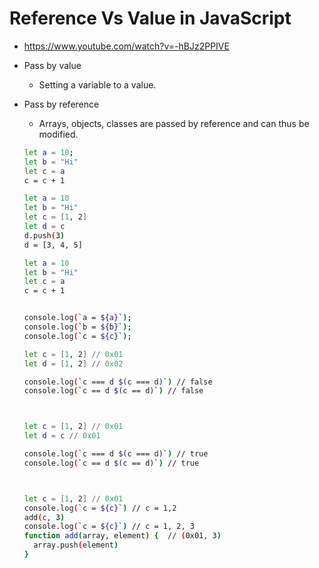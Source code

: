 # Reference Vs Value in JavaScript

* <https://www.youtube.com/watch?v=-hBJz2PPIVE>
* Pass by value
  * Setting a variable to a value.
* Pass by reference
  * Arrays, objects, classes are passed by reference and can thus be modified.

  ```bash
  let a = 10;
  let b = "Hi"
  let c = a
  c = c + 1
  ```

  ```bash
  let a = 10
  let b = "Hi"
  let c = [1, 2]
  let d = c
  d.push(3)
  d = [3, 4, 5]
  ```

  ```bash
  let a = 10
  let b = "Hi"
  let c = a
  c = c + 1


  console.log(`a = ${a}`);
  console.log(`b = ${b}`);
  console.log(`c = ${c}`);
  ```

  ```bash
  let c = [1, 2] // 0x01
  let d = [1, 2] // 0x02

  console.log(`c === d $(c === d)`) // false
  console.log(`c == d $(c == d)`) // false



  let c = [1, 2] // 0x01
  let d = c // 0x01

  console.log(`c === d $(c === d)`) // true
  console.log(`c == d $(c == d)`) // true



  let c = [1, 2] // 0x01
  console.log(`c = ${c}`) // c = 1,2
  add(c, 3)
  console.log(`c = ${c}`) // c = 1, 2, 3
  function add(array, element) {  // (0x01, 3)
    array.push(element)
  }
  ```

